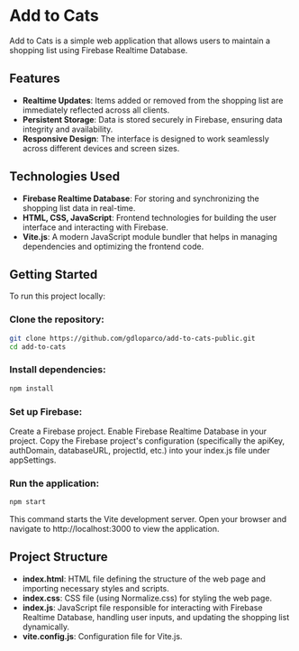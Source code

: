# Add to Cats
Add to Cats is a simple web application that allows users to maintain a shopping list using Firebase Realtime Database.

## Features

- **Realtime Updates**: Items added or removed from the shopping list are immediately reflected across all clients.
- **Persistent Storage**: Data is stored securely in Firebase, ensuring data integrity and availability.
- **Responsive Design**: The interface is designed to work seamlessly across different devices and screen sizes.

## Technologies Used

- **Firebase Realtime Database**: For storing and synchronizing the shopping list data in real-time.
- **HTML, CSS, JavaScript**: Frontend technologies for building the user interface and interacting with Firebase.
- **Vite.js**: A modern JavaScript module bundler that helps in managing dependencies and optimizing the frontend code.

## Getting Started

To run this project locally:

### Clone the repository:

```bash
git clone https://github.com/gdloparco/add-to-cats-public.git
cd add-to-cats
```

### Install dependencies:

```bash
npm install
```

### Set up Firebase:

Create a Firebase project.
Enable Firebase Realtime Database in your project.
Copy the Firebase project's configuration (specifically the apiKey, authDomain, databaseURL, projectId, etc.) into your index.js file under appSettings.

### Run the application:

```bash
npm start
```

This command starts the Vite development server. Open your browser and navigate to http://localhost:3000 to view the application.

## Project Structure

- **index.html**: HTML file defining the structure of the web page and importing necessary styles and scripts.
- **index.css**: CSS file (using Normalize.css) for styling the web page.
- **index.js**: JavaScript file responsible for interacting with Firebase Realtime Database, handling user inputs, and updating the shopping list dynamically.
- **vite.config.js**: Configuration file for Vite.js.
